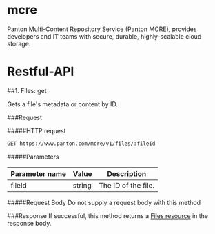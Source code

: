 # mcre
Panton Multi-Content Repository Service (Panton MCRE), provides developers and IT teams with secure, durable, highly-scalable cloud storage.


# Restful-API

##1. Files: get

Gets a file's metadata or content by ID.

###Request

#####HTTP request
```sh
GET https://www.panton.com/mcre/v1/files/:fileId
```
#####Parameters

Parameter name | Value | Description
--- | --- | --- |
fileId | string | The ID of the file.


#####Request Body
Do not supply a request body with this method

###Response
If successful, this method returns a [Files resource]() in the response body.
